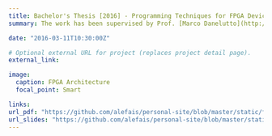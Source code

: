 ```yaml
---
title: Bachelor's Thesis [2016] - Programming Techniques for FPGA Devices
summary: The work has been supervised by Prof. [Marco Danelutto](http://calvados.di.unipi.it/paragroup/danelutto/) and is a dissertation about [FPGA](https://www.xilinx.com/html_docs/xilinx2017_2/sdaccel_doc/topics/devices/con-fpga-architecture.html) (Field Programmable Gate Array) programming methodologies ([Hardware Description Languages](https://en.wikipedia.org/wiki/Hardware_description_language), [Chisel](https://www.chisel-lang.org/) and [OpenCL](https://www.intel.com/content/dam/www/programmable/us/en/pdfs/literature/wp/wp-01173-opencl.pdf)), with an overview of current technological trends. Programming methologies offering a higher lever of abstraction with respect to the underlying hardware improve the usability aspect and extend the range of programmers which are able to access the technology. However, highering the abstraction level reflects in general in performance results that are worse with respect to the ones obtained by using a HDL approach. In order to design a good (in terms of performance) Verilog or VHDL program, an expert HDL programmer is needed, who is required to know all the architecture's details and must be able to exploit at best the low level constructs offered by the HDL in order to write well optimized code. Chisel is an example of high-level HDL which adds hardware construction primitives to the Scala programming language. The idea is to simplify the design of a parameterizable circuit by exploiting a modern programming language such as Scala and at the same time preserving the performance aspect by producing synthesizable Verilog code, generated from the Chisel modules. The OpenCL standard allows for the implementation of parallel algorithms that can guarantee portability among different platforms (CPUs, GPUs, FPGAs) with minimal recoding and inherently offers the ability of expressing parallel algorithms to be implemented on FPGAs at a much higher level of abstraction than HDLs. In fact, the OpenCL language is based on C programming language, enriched with extensions that allow for the specification of parallelism. Hence, the general trend is to reach optimal performance, or at least comparable to the one achievable by using low-level HDL approaches, and at the same time try to increase the abstraction level in order to expand the range of programmers that are able to access the FPGA technology. The thesis document and the presentation (links below) are both in Italian language.

date: "2016-03-11T10:30:00Z"

# Optional external URL for project (replaces project detail page).
external_link: 

image:
  caption: FPGA Architecture
  focal_point: Smart

links:
url_pdf: "https://github.com/alefais/personal-site/blob/master/static/files/Fais_BScThesis.pdf"
url_slides: "https://github.com/alefais/personal-site/blob/master/static/files/Fais_BScPresentation.pdf"
---
```

